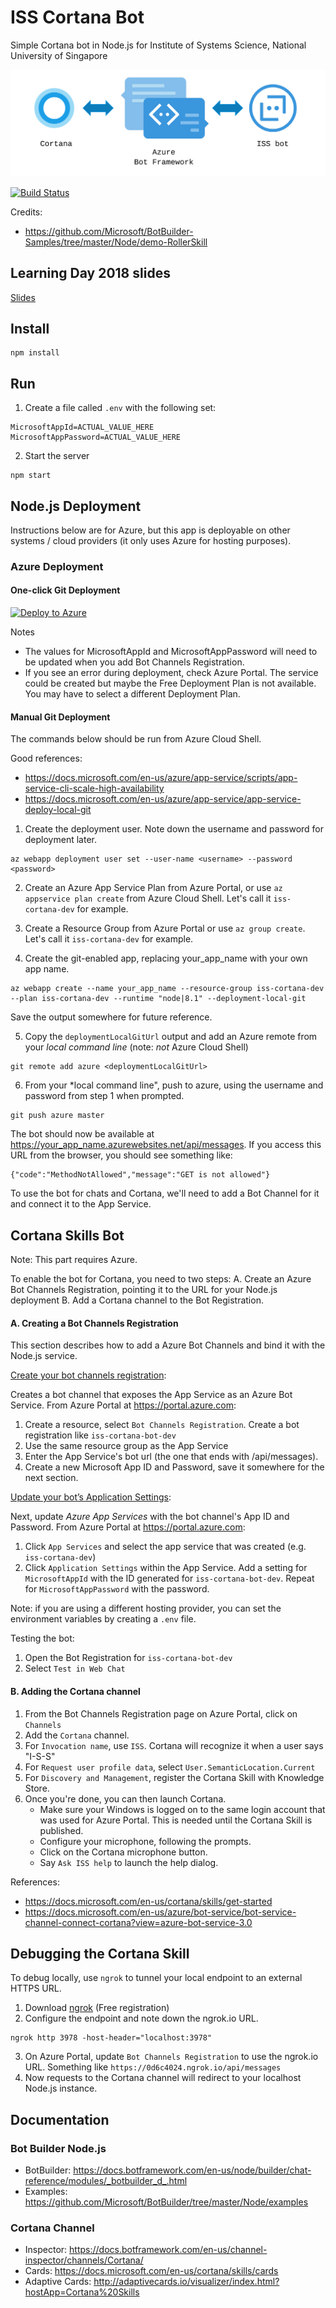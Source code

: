 # ISS Cortana Bot
Simple Cortana bot in Node.js for Institute of Systems Science, National University of Singapore

<img src='assets/bot-overview.png'/>

[![Build Status](https://travis-ci.com/lisaong/iss-cortana-bot.svg?branch=master)](https://travis-ci.com/lisaong/iss-cortana-bot)

Credits:
- https://github.com/Microsoft/BotBuilder-Samples/tree/master/Node/demo-RollerSkill

## Learning Day 2018 slides
[Slides](https://drive.google.com/file/d/1AXV0gsNLUsVCX8mj2UffVL3wouKV1Jca/view?usp=sharing)

## Install
```
npm install
```

## Run

1. Create a file called `.env` with the following set:
```
MicrosoftAppId=ACTUAL_VALUE_HERE
MicrosoftAppPassword=ACTUAL_VALUE_HERE
```

2. Start the server 
```
npm start
```

## Node.js Deployment

Instructions below are for Azure, but this app is deployable on other systems / cloud providers (it only uses Azure for hosting purposes).

### Azure Deployment

#### One-click Git Deployment
[![Deploy to Azure](https://azuredeploy.net/deploybutton.png)](https://azuredeploy.net/)

Notes
- The values for MicrosoftAppId and MicrosoftAppPassword will need to be updated when you add Bot Channels Registration.
- If you see an error during deployment, check Azure Portal. The service could be created but maybe the Free Deployment Plan is not available. You may have to select a different Deployment Plan.


#### Manual Git Deployment
The commands below should be run from Azure Cloud Shell.

Good references:
- https://docs.microsoft.com/en-us/azure/app-service/scripts/app-service-cli-scale-high-availability
- https://docs.microsoft.com/en-us/azure/app-service/app-service-deploy-local-git

1. Create the deployment user. Note down the username and password for deployment later.
```
az webapp deployment user set --user-name <username> --password <password>
```

2. Create an Azure App Service Plan from Azure Portal, or use `az appservice plan create` from Azure Cloud Shell. Let's call it `iss-cortana-dev` for example.

3. Create a Resource Group from Azure Portal or use `az group create`. Let's call it `iss-cortana-dev` for example.

4. Create the git-enabled app, replacing your_app_name with your own app name.
```
az webapp create --name your_app_name --resource-group iss-cortana-dev --plan iss-cortana-dev --runtime "node|8.1" --deployment-local-git
```

Save the output somewhere for future reference.

5. Copy the `deploymentLocalGitUrl` output and add an Azure remote from your *local command line* (note: *not* Azure Cloud Shell)
```
git remote add azure <deploymentLocalGitUrl>
```

6. From your *local command line", push to azure, using the username and password from step 1 when prompted.
```
git push azure master
```

The bot should now be available at https://your_app_name.azurewebsites.net/api/messages. If you access this URL from the browser, you should see something like:

```
{"code":"MethodNotAllowed","message":"GET is not allowed"}
```

To use the bot for chats and Cortana, we'll need to add a Bot Channel for it and connect it to the App Service.

## Cortana Skills Bot

Note: This part requires Azure. 

To enable the bot for Cortana, you need to two steps:
A. Create an Azure Bot Channels Registration, pointing it to the URL for your Node.js deployment
B. Add a Cortana channel to the Bot Registration.

#### A. Creating a Bot Channels Registration

This section describes how to add a Azure Bot Channels and bind it with the Node.js service.

[Create your bot channels registration](https://docs.microsoft.com/en-us/azure/bot-service/bot-builder-howto-deploy-azure?view=azure-bot-service-3.0#create-your-bot-channels-registration):

Creates a bot channel that exposes the App Service as an Azure Bot Service. From Azure Portal at https://portal.azure.com:
  1. Create a resource, select `Bot Channels Registration`. Create a bot registration like `iss-cortana-bot-dev`
  2. Use the same resource group as the App Service
  3. Enter the App Service's bot url (the one that ends with /api/messages).
  4. Create a new Microsoft App ID and Password, save it somewhere for the next section.

[Update your bot’s Application Settings](https://docs.microsoft.com/en-us/azure/bot-service/bot-builder-howto-deploy-azure?view=azure-bot-service-3.0#create-your-bot-channels-registration):

Next, update *Azure App Services* with the bot channel's App ID and Password. From Azure Portal at https://portal.azure.com:
  1. Click `App Services` and select the app service that was created (e.g. `iss-cortana-dev`)
  2. Click `Application Settings` within the App Service. Add a setting for `MicrosoftAppId` with the ID generated for `iss-cortana-bot-dev`. Repeat for `MicrosoftAppPassword` with the password.

Note: if you are using a different hosting provider, you can set the environment variables by creating a `.env` file.

Testing the bot:
  1. Open the Bot Registration for `iss-cortana-bot-dev`
  2. Select `Test in Web Chat`

#### B. Adding the Cortana channel

1. From the Bot Channels Registration page on Azure Portal, click on `Channels`
2. Add the `Cortana` channel. 
3. For `Invocation name`, use `ISS`. Cortana will recognize it when a user says "I-S-S"
4. For `Request user profile data`, select `User.SemanticLocation.Current`
5. For `Discovery and Management`, register the Cortana Skill with Knowledge Store.
6. Once you're done, you can then launch Cortana.
    - Make sure your Windows is logged on to the same login account that was used for Azure Portal. This is needed until the Cortana Skill is published.
    - Configure your microphone, following the prompts.
    - Click on the Cortana microphone button.
    - Say `Ask ISS help` to launch the help dialog.

References:
- https://docs.microsoft.com/en-us/cortana/skills/get-started
- https://docs.microsoft.com/en-us/azure/bot-service/bot-service-channel-connect-cortana?view=azure-bot-service-3.0

## Debugging the Cortana Skill

To debug locally, use `ngrok` to tunnel your local endpoint to an external HTTPS URL.

1. Download [ngrok](https://ngrok.com/) (Free registration)
2. Configure the endpoint and note down the ngrok.io URL.
```
ngrok http 3978 -host-header="localhost:3978"
```
3. On Azure Portal, update `Bot Channels Registration` to use the ngrok.io URL. Something like `https://0d6c4024.ngrok.io/api/messages`
4. Now requests to the Cortana channel will redirect to your localhost Node.js instance.

## Documentation

### Bot Builder Node.js
- BotBuilder: https://docs.botframework.com/en-us/node/builder/chat-reference/modules/_botbuilder_d_.html
- Examples: https://github.com/Microsoft/BotBuilder/tree/master/Node/examples

### Cortana Channel
- Inspector: https://docs.botframework.com/en-us/channel-inspector/channels/Cortana/
- Cards: https://docs.microsoft.com/en-us/cortana/skills/cards
- Adaptive Cards: http://adaptivecards.io/visualizer/index.html?hostApp=Cortana%20Skills
